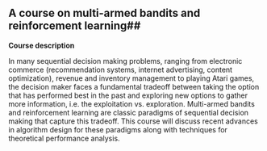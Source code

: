 

## A course on multi-armed bandits and reinforcement learning##

**Course description**

In many sequential decision making problems, ranging from electronic commerce (recommendation systems, internet advertising, 
content optimization), revenue and inventory management to playing Atari games, the decision maker faces a fundamental tradeoff 
between taking the option that has performed best in the past and exploring new options to gather more information, i.e. 
the exploitation vs. exploration. Multi-armed bandits and reinforcement learning are classic paradigms of sequential decision making that 
capture this tradeoff. This course will discuss recent advances in algorithm design for these paradigms along with techniques 
for theoretical performance analysis.
